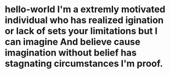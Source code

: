 # hello-world I'm a extremly motivated individual who has realized igination or lack of sets your limitations but I can imagine And believe cause imagination without belief has stagnating circumstances I'm proof.
